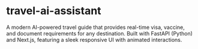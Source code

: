 # travel-ai-assistant
A modern AI-powered travel guide that provides real-time visa, vaccine, and document requirements for any destination. Built with FastAPI (Python) and Next.js, featuring a sleek responsive UI with animated interactions.
